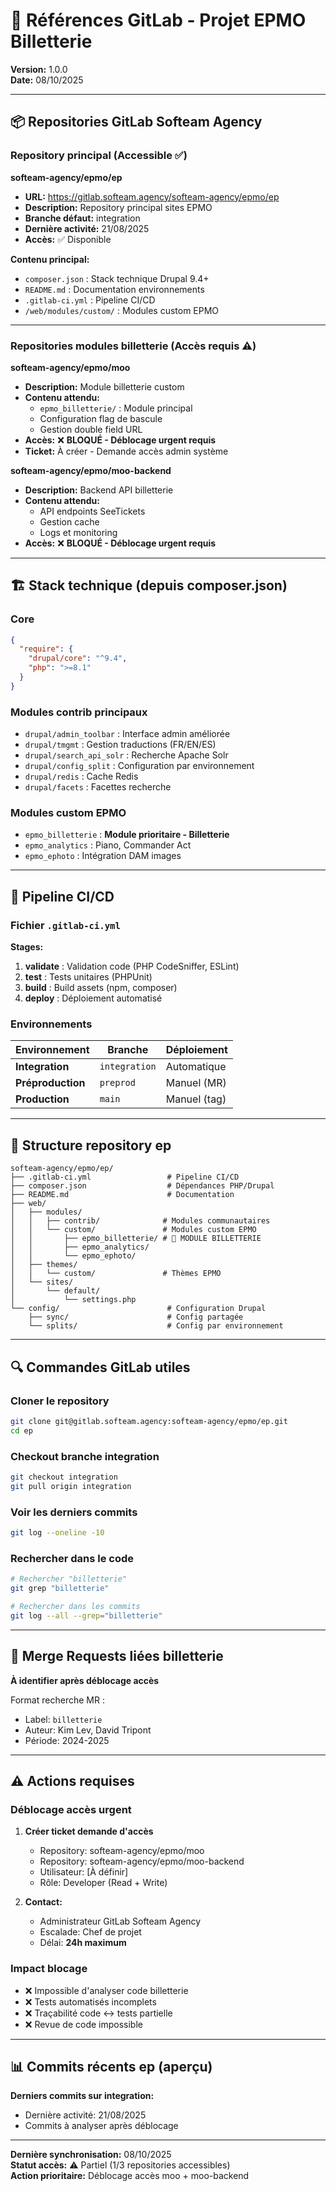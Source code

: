 # 🔗 Références GitLab - Projet EPMO Billetterie

**Version:** 1.0.0  
**Date:** 08/10/2025

---

## 📦 Repositories GitLab Softeam Agency

### Repository principal (Accessible ✅)

**softeam-agency/epmo/ep**
- **URL:** https://gitlab.softeam.agency/softeam-agency/epmo/ep
- **Description:** Repository principal sites EPMO
- **Branche défaut:** integration
- **Dernière activité:** 21/08/2025
- **Accès:** ✅ Disponible

**Contenu principal:**
- `composer.json` : Stack technique Drupal 9.4+
- `README.md` : Documentation environnements
- `.gitlab-ci.yml` : Pipeline CI/CD
- `/web/modules/custom/` : Modules custom EPMO

---

### Repositories modules billetterie (Accès requis ⚠️)

**softeam-agency/epmo/moo**
- **Description:** Module billetterie custom
- **Contenu attendu:** 
  - `epmo_billetterie/` : Module principal
  - Configuration flag de bascule
  - Gestion double field URL
- **Accès:** ❌ **BLOQUÉ - Déblocage urgent requis**
- **Ticket:** À créer - Demande accès admin système

**softeam-agency/epmo/moo-backend**
- **Description:** Backend API billetterie
- **Contenu attendu:**
  - API endpoints SeeTickets
  - Gestion cache
  - Logs et monitoring
- **Accès:** ❌ **BLOQUÉ - Déblocage urgent requis**

---

## 🏗️ Stack technique (depuis composer.json)

### Core

```json
{
  "require": {
    "drupal/core": "^9.4",
    "php": ">=8.1"
  }
}
```

### Modules contrib principaux

- `drupal/admin_toolbar` : Interface admin améliorée
- `drupal/tmgmt` : Gestion traductions (FR/EN/ES)
- `drupal/search_api_solr` : Recherche Apache Solr
- `drupal/config_split` : Configuration par environnement
- `drupal/redis` : Cache Redis
- `drupal/facets` : Facettes recherche

### Modules custom EPMO

- `epmo_billetterie` : **Module prioritaire - Billetterie**
- `epmo_analytics` : Piano, Commander Act
- `epmo_ephoto` : Intégration DAM images

---

## 🔧 Pipeline CI/CD

### Fichier `.gitlab-ci.yml`

**Stages:**
1. **validate** : Validation code (PHP CodeSniffer, ESLint)
2. **test** : Tests unitaires (PHPUnit)
3. **build** : Build assets (npm, composer)
4. **deploy** : Déploiement automatisé

### Environnements

| Environnement | Branche | Déploiement |
|---------------|---------|-------------|
| **Integration** | `integration` | Automatique |
| **Préproduction** | `preprod` | Manuel (MR) |
| **Production** | `main` | Manuel (tag) |

---

## 📂 Structure repository ep

```
softeam-agency/epmo/ep/
├── .gitlab-ci.yml                 # Pipeline CI/CD
├── composer.json                  # Dépendances PHP/Drupal
├── README.md                      # Documentation
├── web/
│   ├── modules/
│   │   ├── contrib/              # Modules communautaires
│   │   └── custom/               # Modules custom EPMO
│   │       ├── epmo_billetterie/ # 🎯 MODULE BILLETTERIE
│   │       ├── epmo_analytics/
│   │       └── epmo_ephoto/
│   ├── themes/
│   │   └── custom/               # Thèmes EPMO
│   └── sites/
│       └── default/
│           └── settings.php
└── config/                        # Configuration Drupal
    ├── sync/                      # Config partagée
    └── splits/                    # Config par environnement
```

---

## 🔍 Commandes GitLab utiles

### Cloner le repository

```bash
git clone git@gitlab.softeam.agency:softeam-agency/epmo/ep.git
cd ep
```

### Checkout branche integration

```bash
git checkout integration
git pull origin integration
```

### Voir les derniers commits

```bash
git log --oneline -10
```

### Rechercher dans le code

```bash
# Rechercher "billetterie"
git grep "billetterie"

# Rechercher dans les commits
git log --all --grep="billetterie"
```

---

## 🔗 Merge Requests liées billetterie

**À identifier après déblocage accès**

Format recherche MR :
- Label: `billetterie`
- Auteur: Kim Lev, David Tripont
- Période: 2024-2025

---

## ⚠️ Actions requises

### Déblocage accès urgent

1. **Créer ticket demande d'accès**
   - Repository: softeam-agency/epmo/moo
   - Repository: softeam-agency/epmo/moo-backend
   - Utilisateur: [À définir]
   - Rôle: Developer (Read + Write)

2. **Contact:**
   - Administrateur GitLab Softeam Agency
   - Escalade: Chef de projet
   - Délai: **24h maximum**

### Impact blocage

- ❌ Impossible d'analyser code billetterie
- ❌ Tests automatisés incomplets
- ❌ Traçabilité code ↔ tests partielle
- ❌ Revue de code impossible

---

## 📊 Commits récents ep (aperçu)

**Derniers commits sur integration:**
- Dernière activité: 21/08/2025
- Commits à analyser après déblocage

---

**Dernière synchronisation:** 08/10/2025  
**Statut accès:** ⚠️ Partiel (1/3 repositories accessibles)  
**Action prioritaire:** Déblocage accès moo + moo-backend
